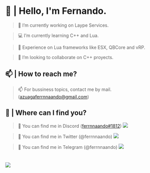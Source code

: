 # 👋 | Hello, I'm Fernando.
> 🔩 I’m currently working on Laype Services.
 
> 💻 I’m currently learning C++ and Lua.
 
> 📡 Experience on Lua frameworks like ESX, QBCore and vRP.
 
> 🔔 I’m looking to collaborate on C++ proyects.
 
## 📫 | How to reach me?
> 📫 For bussiness topics, contact me by mail. (azuagaferrnnaando@gmail.com)
 
## 📌 | Where can I find you?
> 📍 You can find me in Discord ([ferrnnaando#1812](https://discord.gg/DX9pkYVNwF)) ![](https://ferrnnaando.surge.sh/logo.png)
 
> 📍 You can find me in Twitter (@ferrnnaando)  ![](https://ferrnnaando.surge.sh/twitter.png)
 
> 📍 You can find me in Telegram (@ferrnnaando) ![](https://ferrnnaando.surge.sh/telegram.png)
 
#
![](https://ferrnnaando.surge.sh/banner.png)
